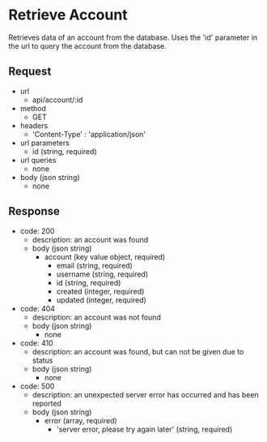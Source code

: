 # Retrieve Account
Retrieves data of an account from the database. Uses the 'id' parameter in
the url to query the account from the database.

## Request
- url
  - api/account/:id
- method
  - GET
- headers
  - 'Content-Type' : 'application/json'
- url parameters
  - id (string, required)
- url queries
  - none
- body (json string)
  - none

## Response
- code: 200
  - description: an account was found
  - body (json string)
    - account (key value object, required)
      - email (string, required)
      - username (string, required)
      - id (string, required)
      - created (integer, required)
      - updated (integer, required)
- code: 404
  - description: an account was not found
  - body (json string)
    - none
- code: 410
  - description: an account was found, but can not be given due to status
  - body (json string)
    - none
- code: 500
  - description: an unexpected server error has occurred and has been reported
  - body (json string)
    - error (array, required)
      - 'server error, please try again later' (string, required)
